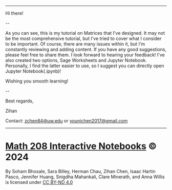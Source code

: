 ----------

Hi there!

--

As you can see, this is my tutorial on Matrices that I've designed. It may not be the most comprehensive tutorial, but I've tried to cover what I consider to be important. Of course, there are many issues within it, but I'm constantly reviewing and adding content. If you have any good suggestions, please feel free to share them. I look forward to hearing your feedback! I've also created two options, Sage Worksheets and Jupyter Notebook. Personally, I find the latter easier to use, so I suggest you can directly open Jupyter Notebook(.ipynb)!

Wishing you smooth learning!

--


Best regards,

Zihan

Contact: zchen84@uw.edu or younichen2017@gmail.com

----------

# [Math 208 Interactive Notebooks](https://github.com/kcaze/Math-208-Interactive-Notebooks) © 2024

By Soham Bhosale, Sara Billey, Herman Chau, Zihan Chen, Isaac Hartin Pasco, Jennifer Huang, Snigdha Mahankali, Clare Minerath, and Anna Willis is licensed under [CC BY-ND 4.0](http://creativecommons.org/licenses/by-nd/4.0/?ref=chooser-v1)